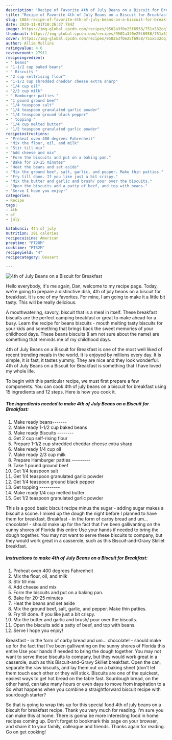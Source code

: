 ```yaml
---
description: "Recipe of Favorite 4th of July Beans on a Biscuit for Breakfast"
title: "Recipe of Favorite 4th of July Beans on a Biscuit for Breakfast"
slug: 1084-recipe-of-favorite-4th-of-july-beans-on-a-biscuit-for-breakfast
date: 2020-11-01T10:26:37.784Z
image: https://img-global.cpcdn.com/recipes/9502a3f0e25f6958/751x532cq70/4th-of-july-beans-on-a-biscuit-for-breakfast-recipe-main-photo.jpg
thumbnail: https://img-global.cpcdn.com/recipes/9502a3f0e25f6958/751x532cq70/4th-of-july-beans-on-a-biscuit-for-breakfast-recipe-main-photo.jpg
cover: https://img-global.cpcdn.com/recipes/9502a3f0e25f6958/751x532cq70/4th-of-july-beans-on-a-biscuit-for-breakfast-recipe-main-photo.jpg
author: Allie Mullins
ratingvalue: 4.6
reviewcount: 27911
recipeingredient:
- " beans"
- "1-1/2 cup baked beans"
- " Biscuits "
- "2 cup selfrising flour"
- "1-1/2 cup shredded cheddar cheese extra sharp"
- "1/4 cup oil"
- "2/3 cup milk"
- " Hamburger patties "
- "1 pound ground beef"
- "1/4 teaspoon salt"
- "1/4 teaspoon granulated garlic powder"
- "1/4 teaspoon ground black pepper"
- " topping "
- "1/4 cup melted butter"
- "1/2 teaspoon granulated garlic powder"
recipeinstructions:
- "Preheat oven 400 degrees Fahrenheit"
- "Mix the flour, oil, and milk"
- "Stir till mix"
- "Add cheese and mix"
- "Form the biscuits and put on a baking pan."
- "Bake for 20-25 minutes"
- "Heat the beans and set aside"
- "Mix the ground beef, salt, garlic, and pepper. Make thin patties."
- "Fry till done. If you like just a bit crispy."
- "Mix the butter and garlic and brush/ pour over the biscuits."
- "Open the biscuits add a patty of beef, and top with beans."
- "Serve I hope you enjoy!"
categories:
- Recipe
tags:
- 4th
- of
- july

katakunci: 4th of july 
nutrition: 291 calories
recipecuisine: American
preptime: "PT28M"
cooktime: "PT32M"
recipeyield: "4"
recipecategory: Dessert

---
```



![4th of July Beans on a Biscuit for Breakfast](https://img-global.cpcdn.com/recipes/9502a3f0e25f6958/751x532cq70/4th-of-july-beans-on-a-biscuit-for-breakfast-recipe-main-photo.jpg)

Hello everybody, it's me again, Dan, welcome to my recipe page. Today, we're going to prepare a distinctive dish, 4th of july beans on a biscuit for breakfast. It is one of my favorites. For mine, I am going to make it a little bit tasty. This will be really delicious.

A mouthwatering, savory, biscuit that is a meal in itself. These breakfast biscuits are the perfect camping breakfast or great to make ahead for a busy. Learn the recipe for beans biscuits - mouth melting tasty biscuits for your kids and something that brings back the sweet memories of your childhood days. These beans biscuits (I am not sure about the name) are something that reminds me of my childhood days.

4th of July Beans on a Biscuit for Breakfast is one of the most well liked of recent trending meals in the world. It is enjoyed by millions every day. It is simple, it is fast, it tastes yummy. They are nice and they look wonderful. 4th of July Beans on a Biscuit for Breakfast is something that I have loved my whole life.


To begin with this particular recipe, we must first prepare a few components. You can cook 4th of july beans on a biscuit for breakfast using 15 ingredients and 12 steps. Here is how you cook it.

<!--inarticleads1-->

##### The ingredients needed to make 4th of July Beans on a Biscuit for Breakfast:

1. Make ready  beans-------
1. Make ready 1-1/2 cup baked beans
1. Make ready  Biscuits --------
1. Get 2 cup self-rising flour
1. Prepare 1-1/2 cup shredded cheddar cheese extra sharp
1. Make ready 1/4 cup oil
1. Make ready 2/3 cup milk
1. Prepare  Hamburger patties ---------
1. Take 1 pound ground beef
1. Get 1/4 teaspoon salt
1. Get 1/4 teaspoon granulated garlic powder
1. Get 1/4 teaspoon ground black pepper
1. Get  topping ----------
1. Make ready 1/4 cup melted butter
1. Get 1/2 teaspoon granulated garlic powder


This is a good basic biscuit recipe minus the sugar - adding sugar makes a biscuit a scone. I mixed up the dough the night before I planned to have them for breakfast. Breakfast - in the form of carby bread and um… chocolate! - should make up for the fact that I&#39;ve been gallivanting on the sunny shores of Florida this entire Use your hands if needed to bring the dough together. You may not want to serve these biscuits to company, but they would work great in a casserole, such as this Biscuit-and-Gravy Skillet breakfast. 

<!--inarticleads2-->

##### Instructions to make 4th of July Beans on a Biscuit for Breakfast:

1. Preheat oven 400 degrees Fahrenheit
1. Mix the flour, oil, and milk
1. Stir till mix
1. Add cheese and mix
1. Form the biscuits and put on a baking pan.
1. Bake for 20-25 minutes
1. Heat the beans and set aside
1. Mix the ground beef, salt, garlic, and pepper. Make thin patties.
1. Fry till done. If you like just a bit crispy.
1. Mix the butter and garlic and brush/ pour over the biscuits.
1. Open the biscuits add a patty of beef, and top with beans.
1. Serve I hope you enjoy!


Breakfast - in the form of carby bread and um… chocolate! - should make up for the fact that I&#39;ve been gallivanting on the sunny shores of Florida this entire Use your hands if needed to bring the dough together. You may not want to serve these biscuits to company, but they would work great in a casserole, such as this Biscuit-and-Gravy Skillet breakfast. Open the can, separate the raw biscuits, and lay them out on a baking sheet (don&#39;t let them touch each other or they will stick. Biscuits are one of the quickest, easiest ways to get hot bread on the table fast. Sourdough bread, on the other hand, can take many hours or even days to move from inspiration to a So what happens when you combine a straightforward biscuit recipe with sourdough starter? 

So that is going to wrap this up for this special food 4th of july beans on a biscuit for breakfast recipe. Thank you very much for reading. I'm sure you can make this at home. There is gonna be more interesting food in home recipes coming up. Don't forget to bookmark this page on your browser, and share it to your family, colleague and friends. Thanks again for reading. Go on get cooking!
